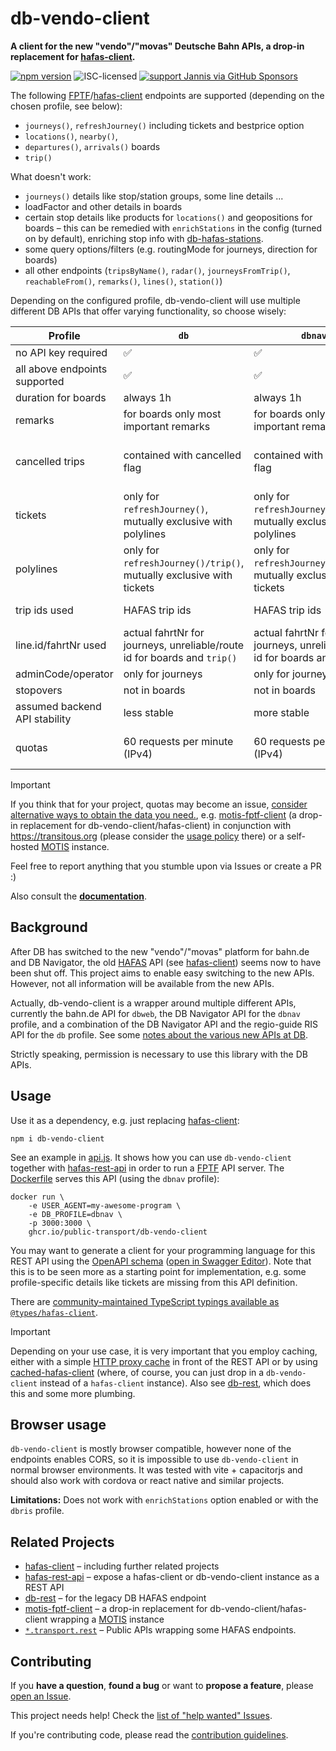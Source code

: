 # db-vendo-client

**A client for the new "vendo"/"movas" Deutsche Bahn APIs, a drop-in replacement for [hafas-client](https://github.com/public-transport/hafas-client/).**

[![npm version](https://img.shields.io/npm/v/db-vendo-client.svg)](https://www.npmjs.com/package/db-vendo-client)
![ISC-licensed](https://img.shields.io/github/license/public-transport/db-vendo-client.svg)
[![support Jannis via GitHub Sponsors](https://img.shields.io/badge/support%20Jannis-donate-fa7664.svg)](https://github.com/sponsors/derhuerst)

The following [FPTF](https://github.com/public-transport/friendly-public-transport-format)/[hafas-client](https://github.com/public-transport/hafas-client/) endpoints are supported (depending on the chosen profile, see below):

* `journeys()`, `refreshJourney()` including tickets and bestprice option
* `locations()`, `nearby()`,
* `departures()`, `arrivals()` boards
* `trip()`

What doesn't work:

* `journeys()` details like stop/station groups, some line details ...
* loadFactor and other details in boards
* certain stop details like products for `locations()` and geopositions for boards – this can be remedied with `enrichStations` in the config (turned on by default), enriching stop info with [db-hafas-stations](https://github.com/derhuerst/db-hafas-stations).
* some query options/filters (e.g. routingMode for journeys, direction for boards)
* all other endpoints (`tripsByName()`, `radar()`, `journeysFromTrip()`, `reachableFrom()`, `remarks()`, `lines()`, `station()`)

Depending on the configured profile, db-vendo-client will use multiple different DB APIs that offer varying functionality, so choose wisely:

| Profile               | `db`              | `dbnav` | `dbweb` | `dbris` |
| -------------         | -------------     | ------------- | ------------- | ------------- |
| no API key required   | ✅                | ✅ |  ✅ | ✅ | ❌ |
| all above endpoints supported | ✅              | ✅ | except `stop()` | only boards |
| duration for boards   | always 1h         | always 1h | always 1h | up to 12h |
| remarks               | for boards only most important remarks    | for boards only most important remarks | all remarks on boards and journeys | all  remarks |
| cancelled trips       | contained with cancelled flag | contained with cancelled flag | contained with cancelled flag | contained with cancelled flag |
| tickets               | only for `refreshJourney()`, mutually exclusive with polylines | only for `refreshJourney()`, mutually exclusive with polylines | only for `refreshJourney()`, mutually exclusive with polylines | ❌ |
| polylines             | only for `refreshJourney()/trip()`, mutually exclusive with tickets | only for `refreshJourney()/trip()`, mutually exclusive with tickets | only for `refreshJourney()/trip()`, mutually exclusive with tickets | ❌ |
| trip ids used         | HAFAS trip ids | HAFAS trip ids | HAFAS trip ids | RIS trip ids | 
| line.id/fahrtNr used  | actual fahrtNr for journeys, unreliable/route id for boards and `trip()` | actual fahrtNr for journeys, unreliable/route id for boards and `trip()` | unreliable/route id | ✅ |
| adminCode/operator    | only for journeys | only for journeys | only operator | ✅ |
| stopovers             | not in boards | not in boards | ✅ | ✅ |
| assumed backend API stability | less stable | more stable | less stable | more stable |
| quotas | 60 requests per minute (IPv4) | 60 requests per minute (IPv4) | aggressive blocking (IPv4/IPv6) | depends on API key |


> [!IMPORTANT]
> If you think that for your project, quotas may become an issue, [consider alternative ways to obtain the data you need.](https://github.com/derhuerst/db-rest/blob/6/docs/readme.md#why-not-to-use-this-api), e.g. [motis-fptf-client](https://github.com/motis-project/motis-fptf-client) (a drop-in replacement for db-vendo-client/hafas-client) in conjunction with https://transitous.org (please consider the [usage policy](https://transitous.org/api/) there) or a self-hosted [MOTIS](https://github.com/motis-project/motis) instance.

Feel free to report anything that you stumble upon via Issues or create a PR :)

Also consult the **[documentation](docs/readme.md)**.

## Background

After DB has switched to the new "vendo"/"movas" platform for bahn.de and DB Navigator, the old [HAFAS](https://de.wikipedia.org/wiki/HAFAS) API (see [hafas-client](https://github.com/public-transport/hafas-client/)) seems now to have been shut off. This project aims to enable easy switching to the new APIs. However, not all information will be available from the new APIs.

Actually, db-vendo-client is a wrapper around multiple different APIs, currently the bahn.de API for `dbweb`, the DB Navigator API for the `dbnav` profile, and a combination of the DB Navigator API and the regio-guide RIS API for the `db` profile. See some [notes about the various new APIs at DB](docs/db-apis.md).

Strictly speaking, permission is necessary to use this library with the DB APIs.

## Usage

Use it as a dependency, e.g. just replacing [hafas-client](https://github.com/public-transport/hafas-client/):

```
npm i db-vendo-client
```

See an example in [api.js](api.js). It shows how you can use `db-vendo-client` together with [hafas-rest-api](https://github.com/public-transport/hafas-rest-api/) in order to run a [FPTF](https://github.com/public-transport/friendly-public-transport-format) API server. The [Dockerfile](Dockerfile) serves this API (using the `dbnav` profile):

```
docker run \
    -e USER_AGENT=my-awesome-program \
    -e DB_PROFILE=dbnav \
    -p 3000:3000 \
    ghcr.io/public-transport/db-vendo-client
```

You may want to generate a client for your programming language for this REST API using the [OpenAPI schema](docs/openapi.yaml) ([open in Swagger Editor](https://editor.swagger.io/?url=https://raw.githubusercontent.com/public-transport/db-vendo-client/refs/heads/main/docs/openapi.yaml)). Note 
that this is to be seen more as a starting point for implementation, e.g. some profile-specific details like tickets are missing from this API definition.

There are [community-maintained TypeScript typings available as `@types/hafas-client`](https://www.npmjs.com/package/@types/hafas-client). 

> [!IMPORTANT]
> Depending on your use case, it is very important that you employ caching, either with a simple [HTTP proxy cache](https://github.com/traines-source/time-space-train-planner/blob/master/deployments/nginx-cache.conf) in front of the REST API or by using [cached-hafas-client](https://github.com/public-transport/cached-hafas-client) (where, of course, you can just drop in a `db-vendo-client` instead of a `hafas-client` instance). Also see [db-rest](https://github.com/derhuerst/db-rest), which does this and some more plumbing.

## Browser usage

`db-vendo-client` is mostly browser compatible, however none of the endpoints enables CORS, so it is impossible to use `db-vendo-client` in normal browser environments. It was tested with vite + capacitorjs and should also work with cordova or react native and similar projects.

**Limitations:** Does not work with `enrichStations` option enabled or with the `dbris` profile.

## Related Projects

- [hafas-client](https://github.com/public-transport/hafas-client/) – including further related projects
- [hafas-rest-api](https://github.com/public-transport/hafas-rest-api/) – expose a hafas-client or db-vendo-client instance as a REST API
- [db-rest](https://github.com/derhuerst/db-rest/) – for the legacy DB HAFAS endpoint
- [motis-fptf-client](https://github.com/motis-project/motis-fptf-client) – a drop-in replacement for db-vendo-client/hafas-client wrapping a [MOTIS](https://github.com/motis-project/motis) instance
- [`*.transport.rest`](https://transport.rest/) – Public APIs wrapping some HAFAS endpoints.

## Contributing

If you **have a question**, **found a bug** or want to **propose a feature**, please [open an Issue](https://github.com/public-transport/db-vendo-client/issues).

This project needs help! Check the [list of "help wanted" Issues](https://github.com/public-transport/db-vendo-client/issues?q=is%3Aopen+is%3Aissue+label%3A%22help+wanted%22).

If you're contributing code, please read the [contribution guidelines](contributing.md).
